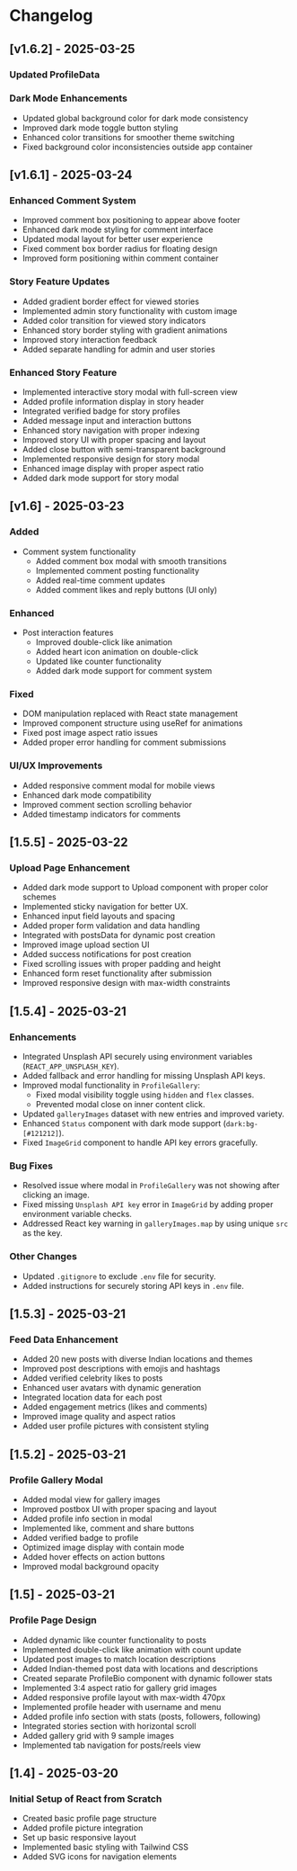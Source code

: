 # Changelog

## [v1.6.2] - 2025-03-25

### Updated ProfileData

### Dark Mode Enhancements

- Updated global background color for dark mode consistency
- Improved dark mode toggle button styling
- Enhanced color transitions for smoother theme switching
- Fixed background color inconsistencies outside app container

## [v1.6.1] - 2025-03-24

### Enhanced Comment System

- Improved comment box positioning to appear above footer
- Enhanced dark mode styling for comment interface
- Updated modal layout for better user experience
- Fixed comment box border radius for floating design
- Improved form positioning within comment container

### Story Feature Updates

- Added gradient border effect for viewed stories
- Implemented admin story functionality with custom image
- Added color transition for viewed story indicators
- Enhanced story border styling with gradient animations
- Improved story interaction feedback
- Added separate handling for admin and user stories

### Enhanced Story Feature

- Implemented interactive story modal with full-screen view
- Added profile information display in story header
- Integrated verified badge for story profiles
- Added message input and interaction buttons
- Enhanced story navigation with proper indexing
- Improved story UI with proper spacing and layout
- Added close button with semi-transparent background
- Implemented responsive design for story modal
- Enhanced image display with proper aspect ratio
- Added dark mode support for story modal

## [v1.6] - 2025-03-23

### Added

- Comment system functionality
  - Added comment box modal with smooth transitions
  - Implemented comment posting functionality
  - Added real-time comment updates
  - Added comment likes and reply buttons (UI only)

### Enhanced

- Post interaction features
  - Improved double-click like animation
  - Added heart icon animation on double-click
  - Updated like counter functionality
  - Added dark mode support for comment system

### Fixed

- DOM manipulation replaced with React state management
- Improved component structure using useRef for animations
- Fixed post image aspect ratio issues
- Added proper error handling for comment submissions

### UI/UX Improvements

- Added responsive comment modal for mobile views
- Enhanced dark mode compatibility
- Improved comment section scrolling behavior
- Added timestamp indicators for comments

## [1.5.5] - 2025-03-22

### Upload Page Enhancement

- Added dark mode support to Upload component with proper color schemes
- Implemented sticky navigation for better UX.
- Enhanced input field layouts and spacing
- Added proper form validation and data handling
- Integrated with postsData for dynamic post creation
- Improved image upload section UI
- Added success notifications for post creation
- Fixed scrolling issues with proper padding and height
- Enhanced form reset functionality after submission
- Improved responsive design with max-width constraints

## [1.5.4] - 2025-03-21

### Enhancements

- Integrated Unsplash API securely using environment variables (`REACT_APP_UNSPLASH_KEY`).
- Added fallback and error handling for missing Unsplash API keys.
- Improved modal functionality in `ProfileGallery`:
  - Fixed modal visibility toggle using `hidden` and `flex` classes.
  - Prevented modal close on inner content click.
- Updated `galleryImages` dataset with new entries and improved variety.
- Enhanced `Status` component with dark mode support (`dark:bg-[#121212]`).
- Fixed `ImageGrid` component to handle API key errors gracefully.

### Bug Fixes

- Resolved issue where modal in `ProfileGallery` was not showing after clicking an image.
- Fixed missing `Unsplash API key` error in `ImageGrid` by adding proper environment variable checks.
- Addressed React key warning in `galleryImages.map` by using unique `src` as the key.

### Other Changes

- Updated `.gitignore` to exclude `.env` file for security.
- Added instructions for securely storing API keys in `.env` file.

## [1.5.3] - 2025-03-21

### Feed Data Enhancement

- Added 20 new posts with diverse Indian locations and themes
- Improved post descriptions with emojis and hashtags
- Added verified celebrity likes to posts
- Enhanced user avatars with dynamic generation
- Integrated location data for each post
- Added engagement metrics (likes and comments)
- Improved image quality and aspect ratios
- Added user profile pictures with consistent styling

## [1.5.2] - 2025-03-21

### Profile Gallery Modal

- Added modal view for gallery images
- Improved postbox UI with proper spacing and layout
- Added profile info section in modal
- Implemented like, comment and share buttons
- Added verified badge to profile
- Optimized image display with contain mode
- Added hover effects on action buttons
- Improved modal background opacity

## [1.5] - 2025-03-21

### Profile Page Design

- Added dynamic like counter functionality to posts
- Implemented double-click like animation with count update
- Updated post images to match location descriptions
- Added Indian-themed post data with locations and descriptions
- Created separate ProfileBio component with dynamic follower stats
- Implemented 3:4 aspect ratio for gallery grid images
- Added responsive profile layout with max-width 470px
- Implemented profile header with username and menu
- Added profile info section with stats (posts, followers, following)
- Integrated stories section with horizontal scroll
- Added gallery grid with 9 sample images
- Implemented tab navigation for posts/reels view

## [1.4] - 2025-03-20

### Initial Setup of React from Scratch

- Created basic profile page structure
- Added profile picture integration
- Set up basic responsive layout
- Implemented basic styling with Tailwind CSS
- Added SVG icons for navigation elements
